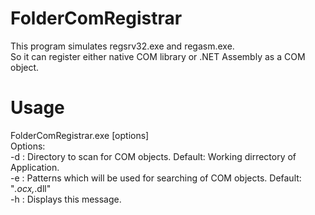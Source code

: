 FolderComRegistrar
==================
This program simulates regsrv32.exe and regasm.exe.<br>
So it can register either native COM library or .NET Assembly as a COM object.

Usage
==================
FolderComRegistrar.exe [options]<br>
Options:<br>
    -d : Directory to scan for COM objects. Default: Working dirrectory of Application.<br>
    -e : Patterns which will be used for searching of COM objects. Default: "*.ocx,*.dll"<br>
    -h : Displays this message.<br>

